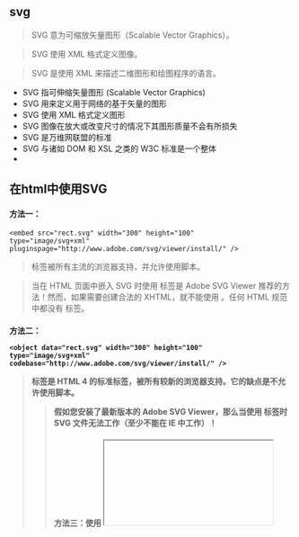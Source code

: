 ## svg

> SVG 意为可缩放矢量图形（Scalable Vector Graphics）。

> SVG 使用 XML 格式定义图像。

> SVG 是使用 XML 来描述二维图形和绘图程序的语言。

* SVG 指可伸缩矢量图形 (Scalable Vector Graphics)
* SVG 用来定义用于网络的基于矢量的图形
* SVG 使用 XML 格式定义图形
* SVG 图像在放大或改变尺寸的情况下其图形质量不会有所损失
* SVG 是万维网联盟的标准
* SVG 与诸如 DOM 和 XSL 之类的 W3C 标准是一个整体
* 
## 在html中使用SVG

####  方法一：<embed>

```
<embed src="rect.svg" width="300" height="100" 
type="image/svg+xml"
pluginspage="http://www.adobe.com/svg/viewer/install/" />

```
> <embed> 标签被所有主流的浏览器支持，并允许使用脚本。

> 当在 HTML 页面中嵌入 SVG 时使用 <embed> 标签是 Adobe SVG Viewer 推荐的方法！然而，如果需要创建合法的 XHTML，就不能使用 <embed>。任何 HTML 规范中都没有 <embed> 标签。

#### 方法二：<object>

```
<object data="rect.svg" width="300" height="100" 
type="image/svg+xml"
codebase="http://www.adobe.com/svg/viewer/install/" />
```
> <object> 标签是 HTML 4 的标准标签，被所有较新的浏览器支持。它的缺点是不允许使用脚本。

> 假如您安装了最新版本的 Adobe SVG Viewer，那么当使用 <object> 标签时 SVG 文件无法工作（至少不能在 IE 中工作）！

#### 方法三：使用 <iframe> 标签

> <iframe> 标签可工作在大部分的浏览器中。

```
<iframe src="rect.svg" width="300" height="100">
</iframe>
```


